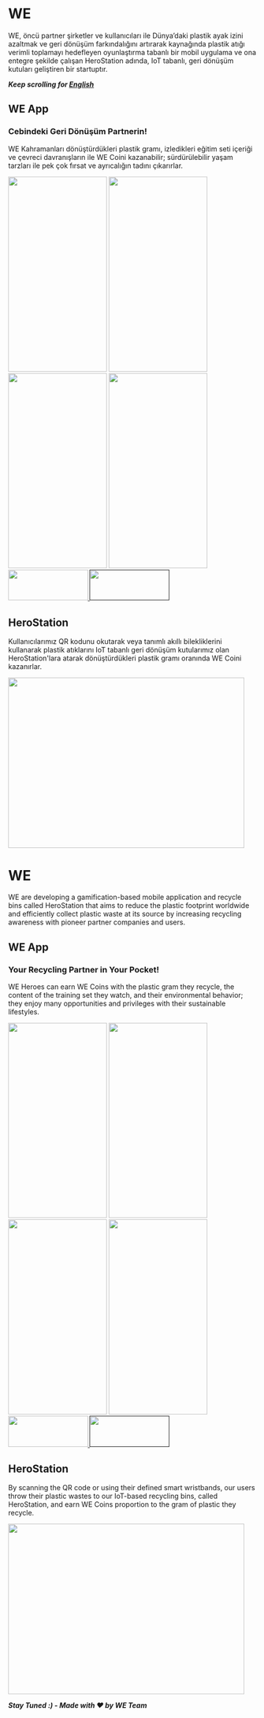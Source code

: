 # WE
WE, öncü partner şirketler ve kullanıcıları ile Dünya’daki plastik ayak izini azaltmak ve geri dönüşüm farkındalığını artırarak kaynağında plastik atığı verimli toplamayı hedefleyen oyunlaştırma tabanlı bir mobil uygulama ve ona entegre şekilde çalışan HeroStation adında, IoT tabanlı, geri dönüşüm kutuları geliştiren bir startuptır.

***Keep scrolling for [English](#we-1)***

## WE App
### Cebindeki Geri Dönüşüm Partnerin!
WE Kahramanları dönüştürdükleri plastik gramı, izledikleri eğitim seti içeriği ve çevreci davranışların ile WE Coini kazanabilir; sürdürülebilir yaşam tarzları ile pek çok fırsat ve ayrıcalığın tadını çıkarırlar.

<div style="justify-content: space-around" width=100%>
 <img src="https://user-images.githubusercontent.com/69001201/149388576-4692318a-5013-4756-83c8-96ab75e7f877.png" width="200" height="396" />
 <img src="https://user-images.githubusercontent.com/69001201/149388580-c9fa4015-8ec4-4d20-93ef-2330ab75fc20.png" width="200" height="396" />
 <img src="https://user-images.githubusercontent.com/69001201/149388581-2bd1adea-5220-406b-b02a-92855bf3c6f2.png" width="200" height="396" />
 <img src="https://user-images.githubusercontent.com/69001201/149388585-58d48d53-5f70-41c1-8d7b-fe7cf148d1a3.png" width="200" height="396" />
</div>

  <a href="https://play.google.com/store/apps/details?id=com.herostation&hl=tr&gl=TR" target="_blank">
    <img src="https://user-images.githubusercontent.com/69001201/149389017-269790e0-6a91-4ab1-b169-9f17d84ea387.png" width="161.5" height="62.5" />
  </a>
  <a href="" target="_blank">
    <img src="https://user-images.githubusercontent.com/69001201/149389015-b5a9128d-c58e-4690-861e-ab21175c1ab9.png" width="161.5" height="62.5" />
  </a>

## HeroStation
Kullanıcılarımız QR kodunu okutarak veya tanımlı akıllı bilekliklerini kullanarak plastik atıklarını IoT tabanlı geri dönüşüm kutularımız olan HeroStation'lara atarak dönüştürdükleri plastik gramı oranında WE Coini kazanırlar.

<img src="https://user-images.githubusercontent.com/69001201/149393549-c88ee72a-5d72-4c4c-a5e8-8beb46250e62.png" width="479" height="345.6" />



# WE
WE are developing a gamification-based mobile application and recycle bins called HeroStation that aims to reduce the plastic footprint worldwide and efficiently collect plastic waste at its source by increasing recycling awareness with pioneer partner companies and users.

## WE App
### Your Recycling Partner in Your Pocket!
WE Heroes can earn WE Coins with the plastic gram they recycle, the content of the training set they watch, and their environmental behavior; they enjoy many opportunities and privileges with their sustainable lifestyles.


<div style="justify-content: space-around" width=100%>
 <img src="https://user-images.githubusercontent.com/69001201/149388576-4692318a-5013-4756-83c8-96ab75e7f877.png" width="200" height="396" />
 <img src="https://user-images.githubusercontent.com/69001201/149388580-c9fa4015-8ec4-4d20-93ef-2330ab75fc20.png" width="200" height="396" />
 <img src="https://user-images.githubusercontent.com/69001201/149388581-2bd1adea-5220-406b-b02a-92855bf3c6f2.png" width="200" height="396" />
 <img src="https://user-images.githubusercontent.com/69001201/149388585-58d48d53-5f70-41c1-8d7b-fe7cf148d1a3.png" width="200" height="396" />
</div>

  <a href="https://play.google.com/store/apps/details?id=com.herostation&hl=tr&gl=TR" target="_blank">
    <img src="https://user-images.githubusercontent.com/69001201/149389017-269790e0-6a91-4ab1-b169-9f17d84ea387.png" width="161.5" height="62.5" />
  </a>
  <a href="" target="_blank">
    <img src="https://user-images.githubusercontent.com/69001201/149389015-b5a9128d-c58e-4690-861e-ab21175c1ab9.png" width="161.5" height="62.5" />
  </a>

## HeroStation
By scanning the QR code or using their defined smart wristbands, our users throw their plastic wastes to our IoT-based recycling bins, called HeroStation, and earn WE Coins proportion to the gram of plastic they recycle.

<img src="https://user-images.githubusercontent.com/69001201/149393549-c88ee72a-5d72-4c4c-a5e8-8beb46250e62.png" width="479" height="345.6" />

***Stay Tuned :) - Made with ❤️ by WE Team***
